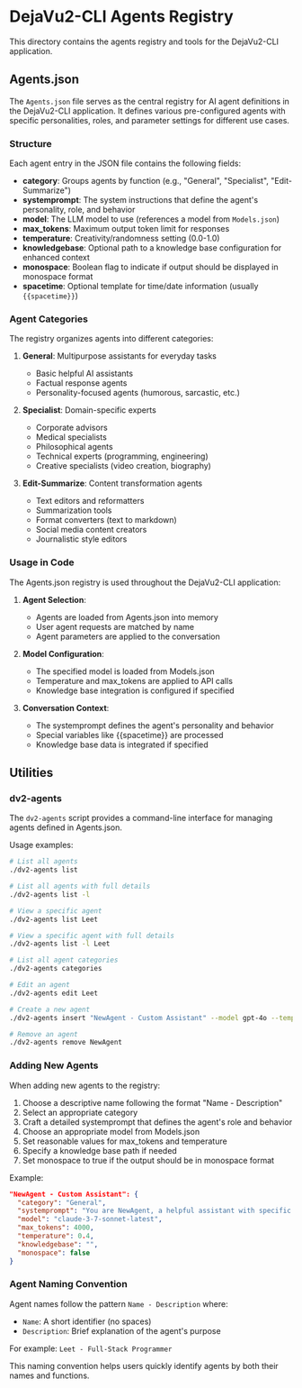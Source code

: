 # DejaVu2-CLI Agents Registry

This directory contains the agents registry and tools for the DejaVu2-CLI application.

## Agents.json

The `Agents.json` file serves as the central registry for AI agent definitions in the DejaVu2-CLI application. It defines various pre-configured agents with specific personalities, roles, and parameter settings for different use cases.

### Structure

Each agent entry in the JSON file contains the following fields:

- **category**: Groups agents by function (e.g., "General", "Specialist", "Edit-Summarize")
- **systemprompt**: The system instructions that define the agent's personality, role, and behavior
- **model**: The LLM model to use (references a model from `Models.json`)
- **max_tokens**: Maximum output token limit for responses
- **temperature**: Creativity/randomness setting (0.0-1.0)
- **knowledgebase**: Optional path to a knowledge base configuration for enhanced context
- **monospace**: Boolean flag to indicate if output should be displayed in monospace format
- **spacetime**: Optional template for time/date information (usually `{{spacetime}}`)

### Agent Categories

The registry organizes agents into different categories:

1. **General**: Multipurpose assistants for everyday tasks
   - Basic helpful AI assistants
   - Factual response agents
   - Personality-focused agents (humorous, sarcastic, etc.)

2. **Specialist**: Domain-specific experts
   - Corporate advisors
   - Medical specialists
   - Philosophical agents
   - Technical experts (programming, engineering)
   - Creative specialists (video creation, biography)

3. **Edit-Summarize**: Content transformation agents
   - Text editors and reformatters
   - Summarization tools
   - Format converters (text to markdown)
   - Social media content creators
   - Journalistic style editors

### Usage in Code

The Agents.json registry is used throughout the DejaVu2-CLI application:

1. **Agent Selection**:
   - Agents are loaded from Agents.json into memory
   - User agent requests are matched by name
   - Agent parameters are applied to the conversation

2. **Model Configuration**:
   - The specified model is loaded from Models.json
   - Temperature and max_tokens are applied to API calls
   - Knowledge base integration is configured if specified

3. **Conversation Context**:
   - The systemprompt defines the agent's personality and behavior
   - Special variables like {{spacetime}} are processed
   - Knowledge base data is integrated if specified

## Utilities

### dv2-agents

The `dv2-agents` script provides a command-line interface for managing agents defined in Agents.json.

Usage examples:

```bash
# List all agents
./dv2-agents list

# List all agents with full details
./dv2-agents list -l

# View a specific agent
./dv2-agents list Leet

# View a specific agent with full details
./dv2-agents list -l Leet

# List all agent categories
./dv2-agents categories

# Edit an agent
./dv2-agents edit Leet

# Create a new agent
./dv2-agents insert "NewAgent - Custom Assistant" --model gpt-4o --temperature 0.7

# Remove an agent
./dv2-agents remove NewAgent
```

### Adding New Agents

When adding new agents to the registry:

1. Choose a descriptive name following the format "Name - Description"
2. Select an appropriate category
3. Craft a detailed systemprompt that defines the agent's role and behavior
4. Choose an appropriate model from Models.json
5. Set reasonable values for max_tokens and temperature
6. Specify a knowledge base path if needed
7. Set monospace to true if the output should be in monospace format

Example:
```json
"NewAgent - Custom Assistant": {
  "category": "General",
  "systemprompt": "You are NewAgent, a helpful assistant with specific expertise. You help users by...",
  "model": "claude-3-7-sonnet-latest",
  "max_tokens": 4000,
  "temperature": 0.4,
  "knowledgebase": "",
  "monospace": false
}
```

### Agent Naming Convention

Agent names follow the pattern `Name - Description` where:
- `Name`: A short identifier (no spaces)
- `Description`: Brief explanation of the agent's purpose

For example: `Leet - Full-Stack Programmer`

This naming convention helps users quickly identify agents by both their names and functions.

